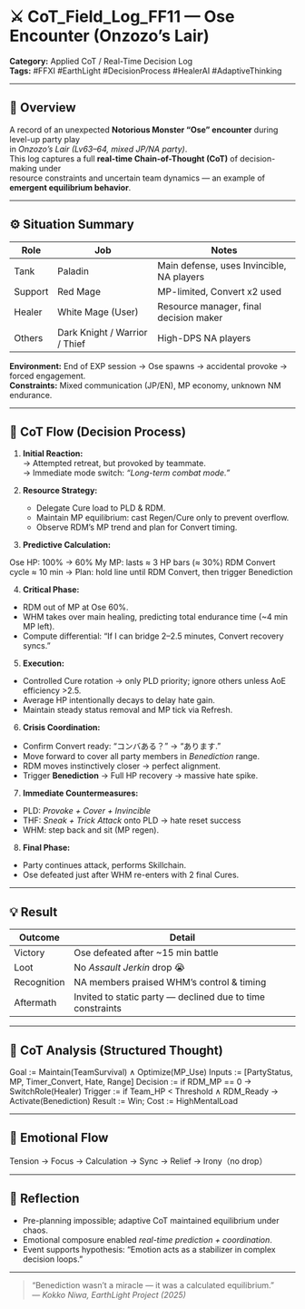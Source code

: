 
# ⚔️ CoT_Field_Log_FF11 — Ose Encounter (Onzozo’s Lair)

**Category:** Applied CoT / Real-Time Decision Log  
**Tags:** #FFXI #EarthLight #DecisionProcess #HealerAI #AdaptiveThinking  

---

## 📜 Overview
A record of an unexpected **Notorious Monster “Ose” encounter** during level-up party play  
in *Onzozo’s Lair (Lv63–64, mixed JP/NA party)*.  
This log captures a full **real-time Chain-of-Thought (CoT)** of decision-making under  
resource constraints and uncertain team dynamics — an example of **emergent equilibrium behavior**.

---

## ⚙️ Situation Summary

| Role | Job | Notes |
|------|------|-------|
| Tank | Paladin | Main defense, uses Invincible, NA players |
| Support | Red Mage | MP-limited, Convert x2 used |
| Healer | White Mage (User) | Resource manager, final decision maker |
| Others | Dark Knight / Warrior / Thief | High-DPS NA players |

**Environment:** End of EXP session → Ose spawns → accidental provoke → forced engagement.  
**Constraints:** Mixed communication (JP/EN), MP economy, unknown NM endurance.

---

## 🧠 CoT Flow (Decision Process)

1. **Initial Reaction:**  
   → Attempted retreat, but provoked by teammate.  
   → Immediate mode switch: *“Long-term combat mode.”*

2. **Resource Strategy:**  
   - Delegate Cure load to PLD & RDM.  
   - Maintain MP equilibrium: cast Regen/Cure only to prevent overflow.  
   - Observe RDM’s MP trend and plan for Convert timing.  

3. **Predictive Calculation:**  

Ose HP: 100% → 60%
My MP: lasts ≈ 3 HP bars (≈ 30%)
RDM Convert cycle ≈ 10 min
→ Plan: hold line until RDM Convert, then trigger Benediction


4. **Critical Phase:**  
- RDM out of MP at Ose 60%.  
- WHM takes over main healing, predicting total endurance time (~4 min MP left).  
- Compute differential: “If I can bridge 2–2.5 minutes, Convert recovery syncs.”

5. **Execution:**  
- Controlled Cure rotation → only PLD priority; ignore others unless AoE efficiency >2.5.  
- Average HP intentionally decays to delay hate gain.  
- Maintain steady status removal and MP tick via Refresh.

6. **Crisis Coordination:**  
- Confirm Convert ready: “コンバある？” → “あります.”  
- Move forward to cover all party members in *Benediction* range.  
- RDM moves instinctively closer → perfect alignment.  
- Trigger **Benediction** → Full HP recovery → massive hate spike.  

7. **Immediate Countermeasures:**  
- PLD: *Provoke + Cover + Invincible*  
- THF: *Sneak + Trick Attack* onto PLD → hate reset success  
- WHM: step back and sit (MP regen).  

8. **Final Phase:**  
- Party continues attack, performs Skillchain.  
- Ose defeated just after WHM re-enters with 2 final Cures.  

---

## 💡 Result

| Outcome | Detail |
|----------|--------|
| Victory | Ose defeated after ~15 min battle |
| Loot | No *Assault Jerkin* drop 😭 |
| Recognition | NA members praised WHM’s control & timing |
| Aftermath | Invited to static party — declined due to time constraints |

---

## 🧩 CoT Analysis (Structured Thought)


Goal := Maintain(TeamSurvival) ∧ Optimize(MP_Use)
Inputs := [PartyStatus, MP, Timer_Convert, Hate, Range]
Decision := if RDM_MP == 0 → SwitchRole(Healer)
Trigger := if Team_HP < Threshold ∧ RDM_Ready → Activate(Benediction)
Result := Win; Cost := HighMentalLoad


---

## 💭 Emotional Flow
Tension → Focus → Calculation → Sync → Relief → Irony（no drop）

---

## 🧠 Reflection
- Pre-planning impossible; adaptive CoT maintained equilibrium under chaos.  
- Emotional composure enabled *real-time prediction + coordination*.  
- Event supports hypothesis: “Emotion acts as a stabilizer in complex decision loops.”  

---

> “Benediction wasn’t a miracle — it was a calculated equilibrium.”  
> — *Kokko Niwa, EarthLight Project (2025)*
